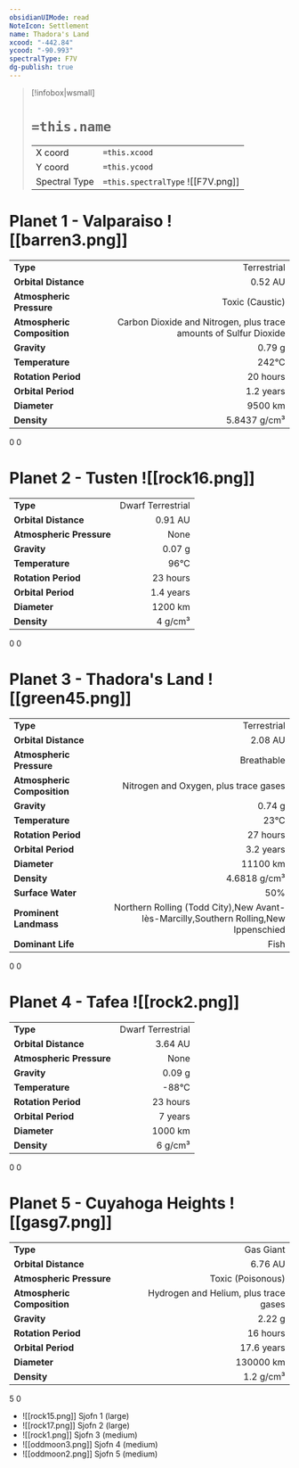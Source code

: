 ```yaml
---
obsidianUIMode: read
NoteIcon: Settlement
name: Thadora's Land
xcood: "-442.84"
ycood: "-90.993"
spectralType: F7V
dg-publish: true
---
```

> [!infobox|wsmall]
> # `=this.name`
> | | |
> | - | - |
> | X coord | `=this.xcood` |
> | Y coord| `=this.ycood` |
> | Spectral Type | `=this.spectralType` ![[F7V.png]] |

# Planet 1 - Valparaiso ![[barren3.png]]
|                             |                           |
| --------------------------- | -------------------------:|
| **Type**                    |             Terrestrial |
| **Orbital Distance**        |   0.52 AU |
| **Atmospheric Pressure**    |       Toxic (Caustic) |
| **Atmospheric Composition** |      Carbon Dioxide and Nitrogen, plus trace amounts of Sulfur Dioxide |
| **Gravity**                 |        0.79 g |
| **Temperature**             |    242°C |
| **Rotation Period**         |  20 hours |
| **Orbital Period** | 1.2 years |
| **Diameter**                |      9500 km | 
| **Density**                 |    5.8437 g/cm³ |



0
0



# Planet 2 - Tusten ![[rock16.png]]
|                             |                           |
| --------------------------- | -------------------------:|
| **Type**                    |             Dwarf Terrestrial |
| **Orbital Distance**        |   0.91 AU |
| **Atmospheric Pressure**    |       None |
| **Gravity**                 |        0.07 g |
| **Temperature**             |    96°C |
| **Rotation Period**         |  23 hours |
| **Orbital Period** | 1.4 years |
| **Diameter**                |      1200 km | 
| **Density**                 |    4 g/cm³ |



0
0



# Planet 3 - Thadora's Land ![[green45.png]]
|                             |                           |
| --------------------------- | -------------------------:|
| **Type**                    |             Terrestrial |
| **Orbital Distance**        |   2.08 AU |
| **Atmospheric Pressure**    |       Breathable |
| **Atmospheric Composition** |      Nitrogen and Oxygen, plus trace gases |
| **Gravity**                 |        0.74 g |
| **Temperature**             |    23°C |
| **Rotation Period**         |  27 hours |
| **Orbital Period** | 3.2 years |
| **Diameter**                |      11100 km | 
| **Density**                 |    4.6818 g/cm³ |
| **Surface Water**           |           50% | 
| **Prominent Landmass**      |         Northern Rolling (Todd City),New Avant-lès-Marcilly,Southern Rolling,New Ippenschied | 
| **Dominant Life**           |         Fish |



0
0



# Planet 4 - Tafea ![[rock2.png]]
|                             |                           |
| --------------------------- | -------------------------:|
| **Type**                    |             Dwarf Terrestrial |
| **Orbital Distance**        |   3.64 AU |
| **Atmospheric Pressure**    |       None |
| **Gravity**                 |        0.09 g |
| **Temperature**             |    -88°C |
| **Rotation Period**         |  23 hours |
| **Orbital Period** | 7 years |
| **Diameter**                |      1000 km | 
| **Density**                 |    6 g/cm³ |



0
0



# Planet 5 - Cuyahoga Heights ![[gasg7.png]]
|                             |                           |
| --------------------------- | -------------------------:|
| **Type**                    |             Gas Giant |
| **Orbital Distance**        |   6.76 AU |
| **Atmospheric Pressure**    |       Toxic (Poisonous) |
| **Atmospheric Composition** |      Hydrogen and Helium, plus trace gases |
| **Gravity**                 |        2.22 g |
| **Rotation Period**         |  16 hours |
| **Orbital Period** | 17.6 years |
| **Diameter**                |      130000 km | 
| **Density**                 |    1.2 g/cm³ |



5
0

- ![[rock15.png]] Sjofn 1 (large)
- ![[rock17.png]] Sjofn 2 (large)
- ![[rock1.png]] Sjofn 3 (medium)
- ![[oddmoon3.png]] Sjofn 4 (medium)
- ![[oddmoon2.png]] Sjofn 5 (medium)



